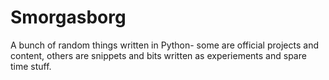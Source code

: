 Smorgasborg
===========

A bunch of random things written in Python- some are official projects and content, others are snippets and bits written as experiements and spare time stuff. 